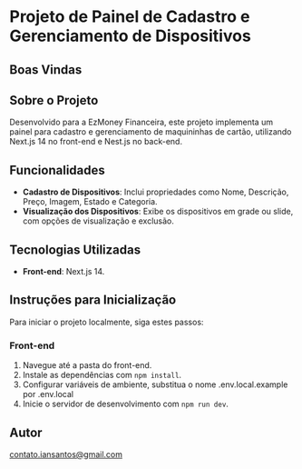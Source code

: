 # Projeto de Painel de Cadastro e Gerenciamento de Dispositivos

## Boas Vindas

## Sobre o Projeto
Desenvolvido para a EzMoney Financeira, este projeto implementa um painel para cadastro e gerenciamento de maquininhas de cartão, utilizando Next.js 14 no front-end e Nest.js no back-end.

## Funcionalidades
- **Cadastro de Dispositivos**: Inclui propriedades como Nome, Descrição, Preço, Imagem, Estado e Categoria.
- **Visualização dos Dispositivos**: Exibe os dispositivos em grade ou slide, com opções de visualização e exclusão.

## Tecnologias Utilizadas
- **Front-end**: Next.js 14.

## Instruções para Inicialização
Para iniciar o projeto localmente, siga estes passos:

### Front-end
1. Navegue até a pasta do front-end.
2. Instale as dependências com `npm install`.
3. Configurar variáveis de ambiente, substitua o nome .env.local.example por .env.local
4. Inicie o servidor de desenvolvimento com `npm run dev`.

## Autor
contato.iansantos@gmail.com